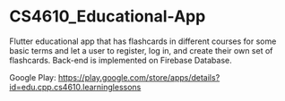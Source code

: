 # CS4610_Educational-App
Flutter educational app that has flashcards in different courses for some basic terms and let a user to register, log in, and create their own set of flashcards.
Back-end is implemented on Firebase Database.

Google Play: https://play.google.com/store/apps/details?id=edu.cpp.cs4610.learninglessons
